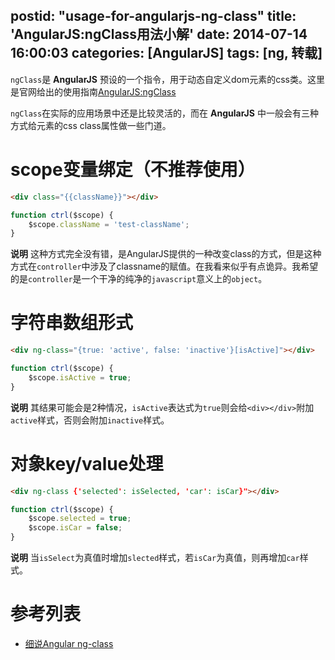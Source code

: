 postid: "usage-for-angularjs-ng-class"
title: 'AngularJS:ngClass用法小解'
date: 2014-07-14 16:00:03
categories: [AngularJS]
tags: [ng, 转载]
---

`ngClass`是 **AngularJS** 预设的一个指令，用于动态自定义dom元素的css类。这里是官网给出的使用指南[AngularJS:ngClass](http://docs.angularjs.org/api/ng.directive:ngClass)

`ngClass`在实际的应用场景中还是比较灵活的，而在 **AngularJS** 中一般会有三种方式给元素的css class属性做一些门道。


# scope变量绑定（不推荐使用）


```html
<div class="{{className}}"></div>
```

```javascript
function ctrl($scope) {
    $scope.className = 'test-className';
}
```

**说明**
这种方式完全没有错，是AngularJS提供的一种改变class的方式，但是这种方式在`controller`中涉及了classname的赋值。在我看来似乎有点诡异。我希望的是`controller`是一个干净的纯净的`javascript`意义上的`object`。


# 字符串数组形式


```html
<div ng-class="{true: 'active', false: 'inactive'}[isActive]"></div>
```

```javascript
function ctrl($scope) {
    $scope.isActive = true;
}
```

**说明**
其结果可能会是2种情况，`isActive`表达式为`true`则会给`<div></div>`附加`active`样式，否则会附加`inactive`样式。


# 对象key/value处理


```html
<div ng-class {'selected': isSelected, 'car': isCar}"></div>
```

```javascript
function ctrl($scope) {
    $scope.selected = true;
    $scope.isCar = false;
}
```

**说明**
当`isSelect`为真值时增加`slected`样式，若`isCar`为真值，则再增加`car`样式。


# 参考列表

- [细说Angular ng-class](http://www.cnblogs.com/whitewolf/archive/2013/05/22/3092184.html)


